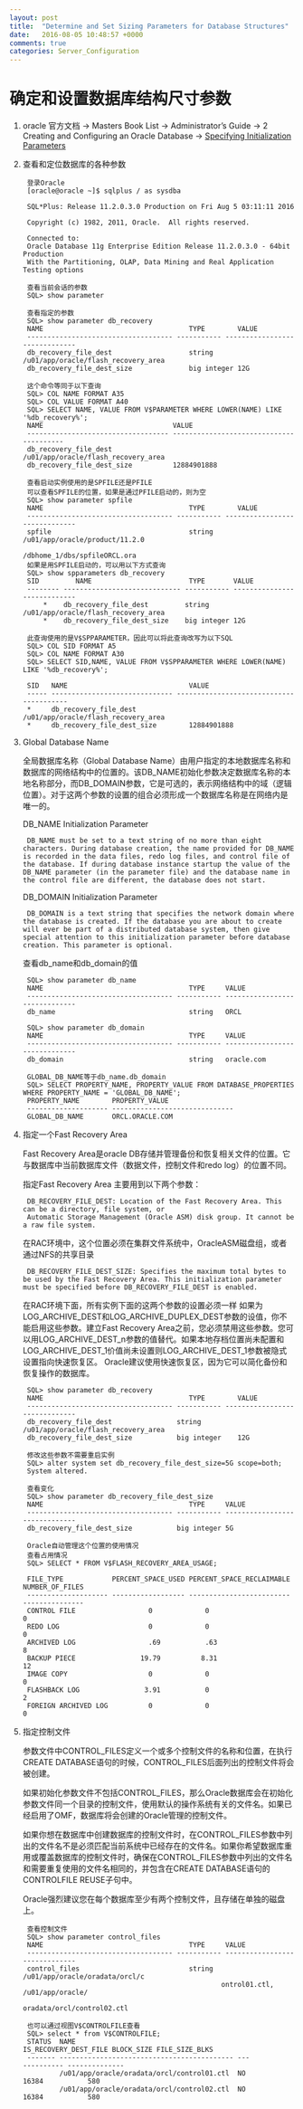 ```yaml
---
layout: post
title:  "Determine and Set Sizing Parameters for Database Structures"
date:   2016-08-05 10:48:57 +0000
comments: true
categories: Server_Configuration
---
```


# 确定和设置数据库结构尺寸参数  #

1. oracle 官方文档 ->  Masters Book List -> Administrator’s Guide -> 2 Creating and Configuring an Oracle Database -> [Specifying Initialization Parameters](http://docs.oracle.com/cd/E11882_01/server.112/e25494/create.htm#CIAFAFFG)

2. 查看和定位数据库的各种参数
		
		登录Oracle
		[oracle@oracle ~]$ sqlplus / as sysdba

		SQL*Plus: Release 11.2.0.3.0 Production on Fri Aug 5 03:11:11 2016
		
		Copyright (c) 1982, 2011, Oracle.  All rights reserved.
		
		Connected to:
		Oracle Database 11g Enterprise Edition Release 11.2.0.3.0 - 64bit Production
		With the Partitioning, OLAP, Data Mining and Real Application Testing options
		
		查看当前会话的参数
		SQL> show parameter
		
		查看指定的参数
		SQL> show parameter db_recovery
		NAME				     				TYPE	 	VALUE
		------------------------------------ ----------- ------------------------------
		db_recovery_file_dest		     		string	 	/u01/app/oracle/flash_recovery_area
		db_recovery_file_dest_size	     		big integer 12G
		
		这个命令等同于以下查询
		SQL> COL NAME FORMAT A35
		SQL> COL VALUE FORMAT A40
		SQL> SELECT NAME, VALUE FROM V$PARAMETER WHERE LOWER(NAME) LIKE '%db_recovery%';
		NAME				    			VALUE
		----------------------------------- ----------------------------------------
		db_recovery_file_dest		    	/u01/app/oracle/flash_recovery_area
		db_recovery_file_dest_size	    	12884901888
		
		查看启动实例使用的是SPFILE还是PFILE
		可以查看SPFILE的位置，如果是通过PFILE启动的，则为空
		SQL> show parameter spfile
		NAME				     				TYPE	 	VALUE
		------------------------------------ ----------- ------------------------------
		spfile				     				string	 /u01/app/oracle/product/11.2.0
								 						 /dbhome_1/dbs/spfileORCL.ora
		如果是用SPFILE启动的，可以用以下方式查询
		SQL> show spparameters db_recovery
		SID	 		NAME			       		TYPE	   VALUE
		-------- ----------------------------- ----------- ----------------------------
			*	 db_recovery_file_dest	       string	   /u01/app/oracle/flash_recovery_area
			*	 db_recovery_file_dest_size    big integer 12G

		此查询使用的是V$SPPARAMETER，因此可以将此查询改写为以下SQL
		SQL> COL SID FORMAT A5
		SQL> COL NAME FORMAT A30
		SQL> SELECT SID,NAME, VALUE FROM V$SPPARAMETER WHERE LOWER(NAME) LIKE '%db_recovery%';
		
		SID   NAME			     				VALUE
		----- ------------------------------ ----------------------------------------
		*     db_recovery_file_dest	     		/u01/app/oracle/flash_recovery_area
		*     db_recovery_file_dest_size     	12884901888



3. Global Database Name

	全局数据库名称（Global Database Name）由用户指定的本地数据库名称和数据库的网络结构中的位置的。该DB_NAME初始化参数决定数据库名称的本地名称部分，而DB_DOMAIN参数，它是可选的，表示网络结构中的域（逻辑位置）。对于这两个参数的设置的组合必须形成一个数据库名称是在网络内是唯一的。  
		
	DB_NAME Initialization Parameter

		DB_NAME must be set to a text string of no more than eight characters. During database creation, the name provided for DB_NAME is recorded in the data files, redo log files, and control file of the database. If during database instance startup the value of the DB_NAME parameter (in the parameter file) and the database name in the control file are different, the database does not start.
	
	DB_DOMAIN Initialization Parameter

		DB_DOMAIN is a text string that specifies the network domain where the database is created. If the database you are about to create will ever be part of a distributed database system, then give special attention to this initialization parameter before database creation. This parameter is optional.
	
    查看db_name和db_domain的值
		
		SQL> show parameter db_name
		NAME				     				TYPE	 VALUE
		------------------------------------ ----------- ------------------------------
		db_name 			     				string	 ORCL

		SQL> show parameter db_domain		
		NAME				     				TYPE	 VALUE
		------------------------------------ ----------- ------------------------------
		db_domain			     				string	 oracle.com

		GLOBAL_DB_NAME等于db_name.db_domain
		SQL> SELECT PROPERTY_NAME, PROPERTY_VALUE FROM DATABASE_PROPERTIES WHERE PROPERTY_NAME = 'GLOBAL_DB_NAME';
		PROPERTY_NAME	     PROPERTY_VALUE
		-------------------- ------------------------------
		GLOBAL_DB_NAME	     ORCL.ORACLE.COM


4. 指定一个Fast Recovery Area

	Fast Recovery Area是oracle DB存储并管理备份和恢复相关文件的位置。它与数据库中当前数据库文件（数据文件，控制文件和redo log）的位置不同。
	
	指定Fast Recovery Area 主要用到以下两个参数：

		DB_RECOVERY_FILE_DEST: Location of the Fast Recovery Area. This can be a directory, file system, or 
		Automatic Storage Management (Oracle ASM) disk group. It cannot be a raw file system.

	在RAC环境中，这个位置必须在集群文件系统中，OracleASM磁盘组，或者通过NFS的共享目录

		DB_RECOVERY_FILE_DEST_SIZE: Specifies the maximum total bytes to be used by the Fast Recovery Area. This initialization parameter must be specified before DB_RECOVERY_FILE_DEST is enabled. 
	在RAC环境下面，所有实例下面的这两个参数的设置必须一样
	如果为LOG_ARCHIVE_DEST和LOG_ARCHIVE_DUPLEX_DEST参数的设值，你不能启用这些参数。建立Fast Recovery Area之前，您必须禁用这些参数。您可以用LOG_ARCHIVE_DEST_n参数的值替代。如果本地存档位置尚未配置和LOG_ARCHIVE_DEST_1价值尚未设置则LOG_ARCHIVE_DEST_1参数被隐式设置指向快速恢复区。
	Oracle建议使用快速恢复区，因为它可以简化备份和恢复操作的数据库。
		
		SQL> show parameter db_recovery
		NAME				     				TYPE	 	VALUE
		------------------------------------ ----------- ------------------------------
		db_recovery_file_dest		    	 string	 		/u01/app/oracle/flash_recovery_area
		db_recovery_file_dest_size	     	 big integer 	12G
		
		修改这些参数不需要重启实例
		SQL> alter system set db_recovery_file_dest_size=5G scope=both;
		System altered.

		查看变化
		SQL> show parameter db_recovery_file_dest_size
		NAME				     				TYPE	 VALUE
		------------------------------------ ----------- ------------------------------
		db_recovery_file_dest_size	     	 big integer 5G
		
		Oracle自动管理这个位置的使用情况
		查看占用情况
		SQL> SELECT * FROM V$FLASH_RECOVERY_AREA_USAGE;

		FILE_TYPE	     	 PERCENT_SPACE_USED PERCENT_SPACE_RECLAIMABLE NUMBER_OF_FILES
		-------------------- ------------------ ------------------------- ---------------
		CONTROL FILE			      0 			0 							0
		REDO LOG			     	  0 			0 							0
		ARCHIVED LOG			      .69 		    .63							8
		BACKUP PIECE			  	19.79 		   8.31 					   12
		IMAGE COPY			      	  0 			0 							0
		FLASHBACK LOG			     3.91 			0 							2
		FOREIGN ARCHIVED LOG		  0 			0							0

5. 指定控制文件
	
	参数文件中CONTROL_FILES定义一个或多个控制文件的名称和位置，在执行 CREATE DATABASE语句的时候，CONTROL_FILES后面列出的控制文件将会被创建。
	
	如果初始化参数文件不包括CONTROL_FILES，那么Oracle数据库会在初始化参数文件同一个目录的控制文件，使用默认的操作系统有关的文件名。如果已经启用了OMF，数据库将会创建的Oracle管理的控制文件。

	如果你想在数据库中创建数据库的控制文件时，在CONTROL_FILES参数中列出的文件名不是必须匹配当前系统中已经存在的文件名。如果你希望数据库重用或覆盖数据库的控制文件时，确保在CONTROL_FILES参数中列出的文件名和需要重复使用的文件名相同的，并包含在CREATE DATABASE语句的CONTROLFILE REUSE子句中。
	
	Oracle强烈建议您在每个数据库至少有两个控制文件，且存储在单独的磁盘上。
		
		查看控制文件
		SQL> show parameter control_files
		NAME				     				TYPE	 VALUE
		------------------------------------ ----------- ------------------------------
		control_files			     			string	 /u01/app/oracle/oradata/orcl/c
								 						ontrol01.ctl, /u01/app/oracle/
								 						oradata/orcl/control02.ctl

		也可以通过视图V$CONTROLFILE查看
		SQL> select * from V$CONTROLFILE;
		STATUS	NAME					    				IS_RECOVERY_DEST_FILE BLOCK_SIZE FILE_SIZE_BLKS
		------- ------------------------------------------- --- 				  ---------- --------------
				/u01/app/oracle/oradata/orcl/control01.ctl  NO	     				16384			580
				/u01/app/oracle/oradata/orcl/control02.ctl  NO	     				16384			580


		